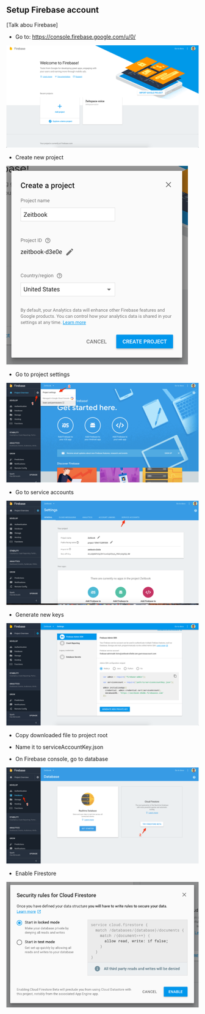 ## Setup Firebase account

[Talk abou Firebase]

- Go to: https://console.firebase.google.com/u/0/

![](./01-firebase-console.png)

- Create new project

![](./02-create-new-project.png)

- Go to project settings

![](./03-project-settings.png)

- Go to service accounts

![](./04-service-accounts.png)

- Generate new keys

![](./05-generate-new-private-key.png)

- Copy downloaded file to project root
- Name it to serviceAccountKey.json

- On Firebase console, go to database

![](./06-database-console.png)

- Enable Firestore

![](./07-enable-firestore.png)

